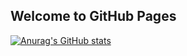 ## Welcome to GitHub Pages

[![Anurag's GitHub stats](https://github-readme-stats.vercel.app/api?username=zhaifanhua&show_icons=true&theme=dark)](https://github.com/anuraghazra/github-readme-stats)
